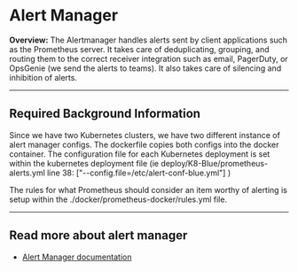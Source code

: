 # Alert Manager

**Overview:** The Alertmanager handles alerts sent by client applications such as the Prometheus server. It takes care of deduplicating, grouping, and routing them to the correct receiver integration such as email, PagerDuty, or OpsGenie (we send the alerts to teams). It also takes care of silencing and inhibition of alerts.

--- 

## Required Background Information

Since we have two Kubernetes clusters, we have two different instance of alert manager configs. The dockerfile copies both configs into the docker container. The configuration file for each Kubernetes deployment is set within the kubernetes deployment file (ie deploy/K8-Blue/prometheus-alerts.yml line 38: ["--config.file=/etc/alert-conf-blue.yml"] )

The rules for what Prometheus should consider an item worthy of alerting is setup within the ./docker/prometheus-docker/rules.yml file.

---

## Read more about alert manager 

- [Alert Manager documentation](https://prometheus.io/docs/alerting/alertmanager/)
  